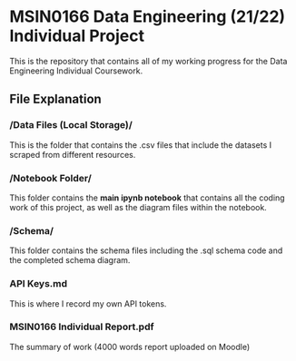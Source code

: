 # MSIN0166 Data Engineering (21/22) Individual Project

This is the repository that contains all of my working progress for the Data Engineering Individual Coursework.

## File Explanation

### /Data Files (Local Storage)/
This is the folder that contains the .csv files that include the datasets I scraped from different resources.

### /Notebook Folder/
This folder contains the **main ipynb notebook** that contains all the coding work of this project, as well as the diagram files within the notebook.

### /Schema/
This folder contains the schema files including the .sql schema code and the completed schema diagram.

### API Keys.md
This is where I record my own API tokens.

### MSIN0166 Individual Report.pdf
The summary of work (4000 words report uploaded on Moodle)
